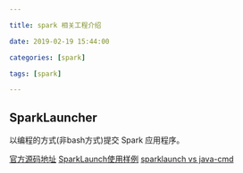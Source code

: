 ```yaml
---

title: spark 相关工程介绍

date: 2019-02-19 15:44:00

categories: [spark]

tags: [spark]

---
```






<!--more-->

## SparkLauncher

以编程的方式(非bash方式)提交 Spark 应用程序。

[官方源码地址](https://github.com/apache/spark/tree/master/launcher)
[SparkLaunch使用样例](http://www.cnblogs.com/xing901022/p/8538713.html)
[sparklaunch vs java-cmd](https://stackoverflow.com/questions/49082286/what-are-the-benefits-of-sparklauncher-vs-java-jar-fat-jar)